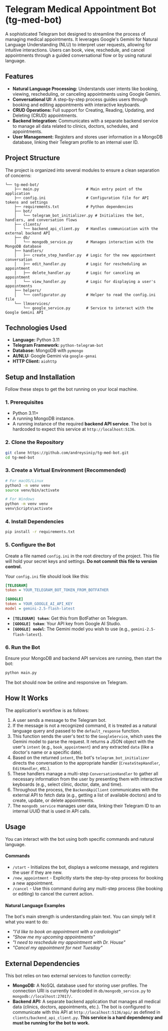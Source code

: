 # Telegram Medical Appointment Bot (tg-med-bot)

A sophisticated Telegram bot designed to streamline the process of managing medical appointments. It leverages Google's Gemini for Natural Language Understanding (NLU) to interpret user requests, allowing for intuitive interactions. Users can book, view, reschedule, and cancel appointments through a guided conversational flow or by using natural language.

## Features

-   **Natural Language Processing:** Understands user intents like booking, viewing, rescheduling, or canceling appointments using Google Gemini.
-   **Conversational UI:** A step-by-step process guides users through booking and editing appointments with interactive keyboards.
-   **CRUD Operations:** Full support for Creating, Reading, Updating, and Deleting (CRUD) appointments.
-   **Backend Integration:** Communicates with a separate backend service to manage all data related to clinics, doctors, schedules, and appointments.
-   **User Management:** Registers and stores user information in a MongoDB database, linking their Telegram profile to an internal user ID.

## Project Structure

The project is organized into several modules to ensure a clean separation of concerns:

```
└── tg-med-bot/
    ├── main.py                     # Main entry point of the application
    ├── config.ini                  # Configuration file for API tokens and settings
    ├── requirements.txt            # Python dependencies
    ├── bot/
    │   └── telegram_bot_initializer.py # Initializes the bot, handlers, and conversation flows
    ├── clients/
    │   └── backend_api_client.py   # Handles communication with the external backend API
    ├── db/
    │   └── mongodb_service.py      # Manages interaction with the MongoDB database
    ├── handlers/
    │   ├── create_step_handler.py  # Logic for the new appointment conversation
    │   ├── edit_handler.py         # Logic for rescheduling an appointment
    │   ├── delete_handler.py       # Logic for canceling an appointment
    │   └── view_handler.py         # Logic for displaying a user's appointments
    ├── helpers/
    │   └── configurator.py         # Helper to read the config.ini file
    └── llmservices/
        └── google_service.py       # Service to interact with the Google Gemini API
```

## Technologies Used

-   **Language:** Python 3.11
-   **Telegram Framework:** `python-telegram-bot`
-   **Database:** MongoDB with `pymongo`
-   **AI/NLU:** Google Gemini via `google-genai`
-   **HTTP Client:** `aiohttp`

## Setup and Installation

Follow these steps to get the bot running on your local machine.

### 1. Prerequisites

-   Python 3.11+
-   A running MongoDB instance.
-   A running instance of the required **backend API service**. The bot is hardcoded to expect this service at `http://localhost:5136`.

### 2. Clone the Repository

```bash
git clone https://github.com/andreysiniy/tg-med-bot.git
cd tg-med-bot
```

### 3. Create a Virtual Environment (Recommended)

```bash
# For macOS/Linux
python3 -m venv venv
source venv/bin/activate

# For Windows
python -m venv venv
venv\Scripts\activate
```

### 4. Install Dependencies

```bash
pip install -r requirements.txt
```

### 5. Configure the Bot

Create a file named `config.ini` in the root directory of the project. This file will hold your secret keys and settings. **Do not commit this file to version control.**

Your `config.ini` file should look like this:

```ini
[TELEGRAM]
token = YOUR_TELEGRAM_BOT_TOKEN_FROM_BOTFATHER

[GOOGLE]
token = YOUR_GOOGLE_AI_API_KEY
model = gemini-2.5-flash-latest
```

-   **`[TELEGRAM] token`**: Get this from BotFather on Telegram.
-   **`[GOOGLE] token`**: Your API key from Google AI Studio.
-   **`[GOOGLE] model`**: The Gemini model you wish to use (e.g., `gemini-2.5-flash-latest`).

### 6. Run the Bot

Ensure your MongoDB and backend API services are running, then start the bot:

```bash
python main.py
```

The bot should now be online and responsive on Telegram.

## How It Works

The application's workflow is as follows:

1.  A user sends a message to the Telegram bot.
2.  If the message is not a recognized command, it is treated as a natural language query and passed to the `default_response` function.
3.  This function sends the user's text to the `GoogleService`, which uses the Gemini model to parse the request. It returns a JSON object with the user's `intent` (e.g., `book_appointment`) and any extracted `data` (like a doctor's name or a specific date).
4.  Based on the returned `intent`, the bot's `telegram_bot_initializer` directs the conversation to the appropriate handler (`CreateStepHandler`, `EditHandler`, etc.).
5.  These handlers manage a multi-step `ConversationHandler` to gather all necessary information from the user by presenting them with interactive keyboards (e.g., select clinic, doctor, date, and time).
6.  Throughout the process, the `BackendApiClient` communicates with the external API to fetch data (e.g., getting a list of available doctors) and to create, update, or delete appointments.
7.  The `mongodb_service` manages user data, linking their Telegram ID to an internal UUID that is used in API calls.

## Usage

You can interact with the bot using both specific commands and natural language.

#### Commands

-   `/start` - Initializes the bot, displays a welcome message, and registers the user if they are new.
-   `/new_appointment` - Explicitly starts the step-by-step process for booking a new appointment.
-   `/cancel` - Use this command during any multi-step process (like booking or editing) to cancel the current action.

#### Natural Language Examples

The bot's main strength is understanding plain text. You can simply tell it what you want to do:

-   *"I'd like to book an appointment with a cardiologist"*
-   *"Show me my upcoming appointments"*
-   *"I need to reschedule my appointment with Dr. House"*
-   *"Cancel my appointment for next Tuesday"*

## External Dependencies

This bot relies on two external services to function correctly:

-   **MongoDB:** A NoSQL database used for storing user profiles. The connection URI is currently hardcoded in `db/mongodb_service.py` to `mongodb://localhost:27017/`.
-   **Backend API:** A separate backend application that manages all medical data (clinics, doctors, appointments, etc.). The bot is configured to communicate with this API at `http://localhost:5136/api/` as defined in `clients/backend_api_client.py`. **This service is a hard dependency and must be running for the bot to work.**
